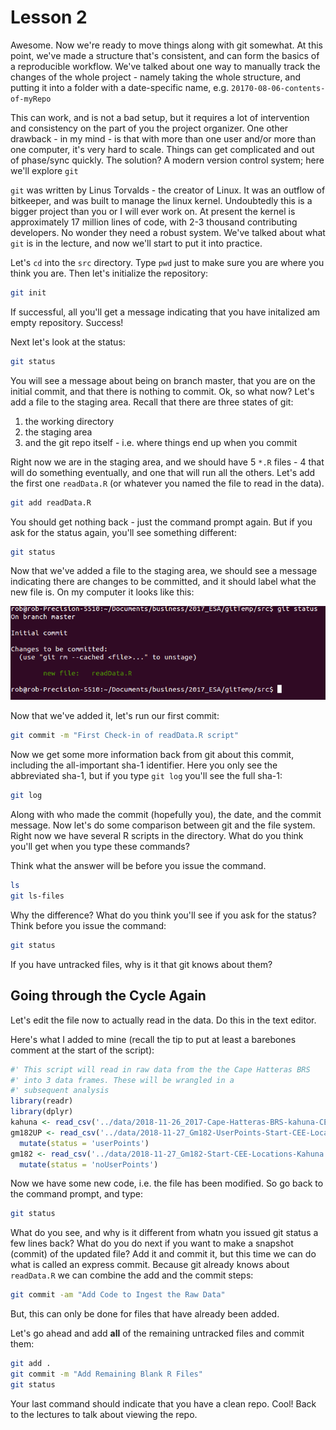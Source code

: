 # Lesson 2


Awesome. Now we're ready to move things along with git somewhat. At this point, we've made a structure that's consistent, and can form the basics of a reproducible workflow. We've talked about one way to manually track the changes of the whole project - namely taking the whole structure, and putting it into a folder with a date-specific name, e.g. ```20170-08-06-contents-of-myRepo```

This can work, and is not a bad setup, but it requires a lot of intervention and consistency on the part of you the project organizer. One other drawback - in my mind - is that with more than one user and/or more than one computer, it's very hard to scale. Things can get complicated and out of phase/sync quickly. The solution? A modern version control system; here we'll explore ```git```


```git``` was written by Linus Torvalds - the creator of Linux. It was an outflow of bitkeeper, and was built to manage the linux kernel. Undoubtedly this is a bigger project than you or I will ever work on. At present the kernel is approximately 17 million lines of code, with 2-3 thousand contributing developers. No wonder they need a robust system. We've talked about what ```git``` is in the lecture, and now we'll start to put it into practice. 

Let's ```cd``` into the ```src``` directory. Type ```pwd``` just to make sure you are where you think you are. Then let's initialize the repository:


```bash
git init
```

If successful, all you'll get a message indicating that you have initalized am empty repository. Success!

Next let's look at the status:


```bash
git status
```

You will see a message about being on branch master, that you are on the initial commit, and that there is nothing to commit. Ok, so what now? Let's add a file to the staging area. Recall that there are three states of git:

1. the working directory
2. the staging area
3. and the git repo itself - i.e. where things end up when you commit

Right now we are in the staging area, and we should have 5 ```*.R``` files - 4 that will do something eventually, and one that will run all the others. Let's add the first one ```readData.R``` (or whatever you named the file to read in the data).



```bash
git add readData.R
```

You should get nothing back - just the command prompt again. But if you ask for the status again, you'll see something different:


```bash
git status
```

Now that we've added a file to the staging area, we should see a message indicating there are changes to be committed, and it should label what the new file is. On my computer it looks like this:

![](images/gitStatus.png)

Now that we've added it, let's run our first commit:


```bash
git commit -m "First Check-in of readData.R script"
```

Now we get some more information back from git about this commit, including the all-important sha-1 identifier. Here you only see the abbreviated sha-1, but if you type ```git log``` you'll see the full sha-1:


```bash
git log
```

Along with who made the commit (hopefully you), the date, and the commit message. Now let's do some comparison between git and the file system. Right now we have several R scripts in the directory. What do you think you'll get when you type these commands? 

Think what the answer will be before you issue the command.


```bash
ls
git ls-files
```

Why the difference? What do you think you'll see if you ask for the status? Think before you issue the command:


```bash
git status
```

If you have untracked files, why is it that git knows about them?

## Going through the Cycle Again
Let's edit the file now to actually read in the data. Do this in the text editor. 

Here's what I added to mine (recall the tip to put at least a barebones comment at the start of the script):


```r
#' This script will read in raw data from the the Cape Hatteras BRS
#' into 3 data frames. These will be wrangled in a 
#' subsequent analysis
library(readr)
library(dplyr)
kahuna <- read_csv('../data/2018-11-26_2017-Cape-Hatteras-BRS-kahuna-CEE.csv')
gm182UP <- read_csv('../data/2018-11-27_Gm182-UserPoints-Start-CEE-Locations-Kahuna.csv') %>% 
  mutate(status = 'userPoints')
gm182 <- read_csv('../data/2018-11-27_Gm182-Start-CEE-Locations-Kahuna.csv') %>% 
  mutate(status = 'noUserPoints')
```

Now we have some new code, i.e. the file has been modified. So go back to the command prompt, and type:


```bash
git status
```

What do you see, and why is it different from whatn you issued git status a few lines back? What do you do next if you want to make a snapshot (commit) of the updated file? Add it and commit it, but this time we can do what is called an express commit. Because git already knows about ```readData.R``` we can combine the add and the commit steps:


```bash
git commit -am "Add Code to Ingest the Raw Data"
```

But, this can only be done for files that have already been added.

Let's go ahead and add **all** of the remaining untracked files and commit them:


```bash
git add .
git commit -m "Add Remaining Blank R Files"
git status
```

Your last command should indicate that you have a clean repo. Cool! Back to the lectures to talk about viewing the repo.
